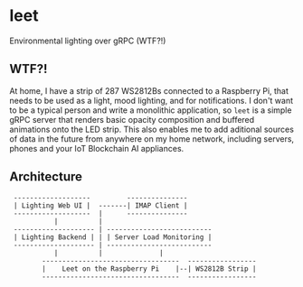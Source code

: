 
# leet

Environmental lighting over gRPC (WTF?!)

## WTF?!

At home, I have a strip of 287 WS2812Bs connected to a Raspberry Pi, that needs to be used as a light, mood lighting, and for notifications. I don't want to be a typical person and write a monolithic application, so `leet` is a simple gRPC server that renders basic opacity composition and buffered animations onto the LED strip. This also enables me to add aditional sources of data in the future from anywhere on my home network, including servers, phones and your IoT Blockchain AI appliances.

## Architecture

```
 -------------------         ---------------
 | Lighting Web UI |  -------| IMAP Client |
 -------------------  |      ---------------
           |          |
 -------------------- | --------------------------
 | Lighting Backend | | | Server Load Monitoring |
 -------------------- | --------------------------
           |          |              |
        ----------------------------------  -----------------
        |    Leet on the Raspberry Pi    |--| WS2812B Strip |
        ----------------------------------  -----------------
```







